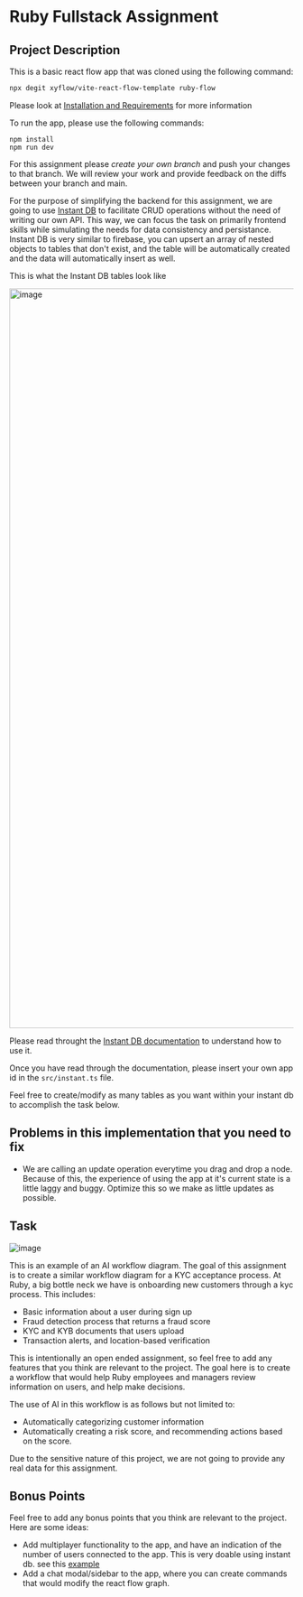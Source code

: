 # Ruby Fullstack Assignment

## Project Description

This is a basic react flow app that was cloned using the following command:

```bash
npx degit xyflow/vite-react-flow-template ruby-flow
```

Please look at [Installation and Requirements](https://reactflow.dev/learn/getting-started/installation-and-requirements) for more information

To run the app, please use the following commands:

```
npm install
npm run dev
```

For this assignment please _create your own branch_ and push your changes to that branch. We will review your work and provide feedback on the diffs between your branch and main.

For the purpose of simplifying the backend for this assignment, we are going to use [Instant DB](https://www.instantdb.com/) to facilitate CRUD operations without the need of writing our own API. This way, we can focus the task on primarily frontend skills while simulating the needs for data consistency and persistance. Instant DB is very similar to firebase, you can upsert an array of nested objects to tables that don't exist, and the table will be automatically created and the data will automatically insert as well.

This is what the Instant DB tables look like

<img width="1311" alt="image" src="https://github.com/user-attachments/assets/3bf48d47-bdcc-405a-b61c-660c012a1cfa">

Please read throught the [Instant DB documentation](https://www.instantdb.com/docs) to understand how to use it.

Once you have read through the documentation, please insert your own app id in the `src/instant.ts` file.

Feel free to create/modify as many tables as you want within your instant db to accomplish the task below.

## Problems in this implementation that you need to fix

- We are calling an update operation everytime you drag and drop a node. Because of this, the experience of using the app at it's current state is a little laggy and buggy. Optimize this so we make as little updates as possible.

## Task

![image](https://github.com/user-attachments/assets/163cb439-3b78-4322-a7c4-c0382c8c7749)

This is an example of an AI workflow diagram. The goal of this assignment is to create a similar workflow diagram for a KYC acceptance process. At Ruby, a big bottle neck we have is onboarding new customers through a kyc process. This includes:

- Basic information about a user during sign up
- Fraud detection process that returns a fraud score
- KYC and KYB documents that users upload
- Transaction alerts, and location-based verification

This is intentionally an open ended assignment, so feel free to add any features that you think are relevant to the project. The goal here is to create a workflow that would help Ruby employees and managers review information on users, and help make decisions.

The use of AI in this workflow is as follows but not limited to:

- Automatically categorizing customer information
- Automatically creating a risk score, and recommending actions based on the score.

Due to the sensitive nature of this project, we are not going to provide any real data for this assignment.

## Bonus Points

Feel free to add any bonus points that you think are relevant to the project. Here are some ideas:

- Add multiplayer functionality to the app, and have an indication of the number of users connected to the app. This is very doable using instant db. see this [example](https://www.instantdb.com/examples?app=67d6a4bd-2be0-4590-8f05-9dde6498f8f6#5-reactions)
- Add a chat modal/sidebar to the app, where you can create commands that would modify the react flow graph.
